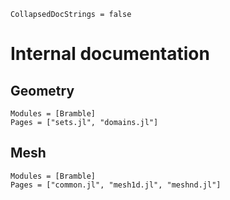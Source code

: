 ```@meta
CollapsedDocStrings = false
```

# Internal documentation

## Geometry

```@autodocs
Modules = [Bramble]
Pages = ["sets.jl", "domains.jl"]
```

## Mesh

```@autodocs
Modules = [Bramble]
Pages = ["common.jl", "mesh1d.jl", "meshnd.jl"]
```